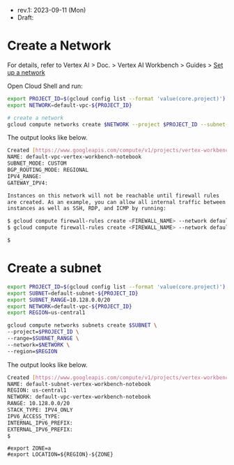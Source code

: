 * rev.1: 2023-09-11 (Mon)
* Draft: 

# Create a Network
For details, refer to Vertex AI > Doc. > Vertex AI Workbench > Guides > [Set up a network](https://cloud.google.com/vertex-ai/docs/workbench/managed/networking)

Open Cloud Shell and run:
```bash
export PROJECT_ID=$(gcloud config list --format 'value(core.project)')
export NETWORK=default-vpc-${PROJECT_ID}

# create a network
gcloud compute networks create $NETWORK --project $PROJECT_ID --subnet-mode=custom --mtu=1460 --bgp-routing-mode=regional
```

The output looks like below.

```bash
Created [https://www.googleapis.com/compute/v1/projects/vertex-workbench-notebook/global/networks/default-vpc-vertex-workbench-notebook].
NAME: default-vpc-vertex-workbench-notebook
SUBNET_MODE: CUSTOM
BGP_ROUTING_MODE: REGIONAL
IPV4_RANGE: 
GATEWAY_IPV4: 

Instances on this network will not be reachable until firewall rules
are created. As an example, you can allow all internal traffic between
instances as well as SSH, RDP, and ICMP by running:

$ gcloud compute firewall-rules create <FIREWALL_NAME> --network default-vpc-vertex-workbench-notebook --allow tcp,udp,icmp --source-ranges <IP_RANGE>
$ gcloud compute firewall-rules create <FIREWALL_NAME> --network default-vpc-vertex-workbench-notebook --allow tcp:22,tcp:3389,icmp

$
```

# Create a subnet

```bash
export PROJECT_ID=$(gcloud config list --format 'value(core.project)')
export SUBNET=default-subnet-${PROJECT_ID}
export SUBNET_RANGE=10.128.0.0/20
export NETWORK=default-vpc-${PROJECT_ID}
export REGION=us-central1

gcloud compute networks subnets create $SUBNET \
--project=$PROJECT_ID \
--range=$SUBNET_RANGE \
--network=$NETWORK \
--region=$REGION
```

The output looks like below.

```bash
Created [https://www.googleapis.com/compute/v1/projects/vertex-workbench-notebook/regions/us-central1/subnetworks/default-subnet-vertex-workbench-notebook].
NAME: default-subnet-vertex-workbench-notebook
REGION: us-central1
NETWORK: default-vpc-vertex-workbench-notebook
RANGE: 10.128.0.0/20
STACK_TYPE: IPV4_ONLY
IPV6_ACCESS_TYPE: 
INTERNAL_IPV6_PREFIX: 
EXTERNAL_IPV6_PREFIX:
$
```

```
#export ZONE=a
#export LOCATION=${REGION}-${ZONE}
```

